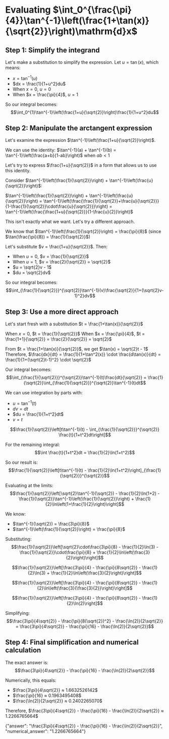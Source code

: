 # Evaluating $\int_0^{\frac{\pi}{4}}\tan^{-1}\left(\frac{1+\tan(x)}{\sqrt{2}}\right)\mathrm{d}x$

## Step 1: Simplify the integrand

Let's make a substitution to simplify the expression. Let $u = \tan(x)$, which means:
- $x = \tan^{-1}(u)$
- $dx = \frac{1}{1+u^2}du$
- When $x = 0$, $u = 0$
- When $x = \frac{\pi}{4}$, $u = 1$

So our integral becomes:
$$\int_0^{1}\tan^{-1}\left(\frac{1+u}{\sqrt{2}}\right)\frac{1}{1+u^2}du$$

## Step 2: Manipulate the arctangent expression

Let's examine the expression $\tan^{-1}\left(\frac{1+u}{\sqrt{2}}\right)$.

We can use the identity: $\tan^{-1}(a) + \tan^{-1}(b) = \tan^{-1}\left(\frac{a+b}{1-ab}\right)$ when $ab < 1$

Let's try to express $\frac{1+u}{\sqrt{2}}$ in a form that allows us to use this identity.

Consider $\tan^{-1}\left(\frac{1}{\sqrt{2}}\right) + \tan^{-1}\left(\frac{u}{\sqrt{2}}\right)$:

$\tan^{-1}\left(\frac{1}{\sqrt{2}}\right) + \tan^{-1}\left(\frac{u}{\sqrt{2}}\right) = \tan^{-1}\left(\frac{\frac{1}{\sqrt{2}}+\frac{u}{\sqrt{2}}}{1-\frac{1}{\sqrt{2}}\cdot\frac{u}{\sqrt{2}}}\right) = \tan^{-1}\left(\frac{\frac{1+u}{\sqrt{2}}}{1-\frac{u}{2}}\right)$

This isn't exactly what we want. Let's try a different approach.

We know that $\tan^{-1}\left(\frac{1}{\sqrt{2}}\right) = \frac{\pi}{8}$ (since $\tan(\frac{\pi}{8}) = \frac{1}{\sqrt{2}}$)

Let's substitute $v = \frac{1+u}{\sqrt{2}}$. Then:
- When $u = 0$, $v = \frac{1}{\sqrt{2}}$
- When $u = 1$, $v = \frac{2}{\sqrt{2}} = \sqrt{2}$
- $u = \sqrt{2}v - 1$
- $du = \sqrt{2}dv$

So our integral becomes:
$$\int_{\frac{1}{\sqrt{2}}}^{\sqrt{2}}\tan^{-1}(v)\frac{\sqrt{2}}{1+(\sqrt{2}v-1)^2}dv$$

## Step 3: Use a more direct approach

Let's start fresh with a substitution $t = \frac{1+\tan(x)}{\sqrt{2}}$

When $x = 0$, $t = \frac{1}{\sqrt{2}}$
When $x = \frac{\pi}{4}$, $t = \frac{1+1}{\sqrt{2}} = \frac{2}{\sqrt{2}} = \sqrt{2}$

From $t = \frac{1+\tan(x)}{\sqrt{2}}$, we get $\tan(x) = \sqrt{2}t - 1$
Therefore, $\frac{dx}{dt} = \frac{1}{1+\tan^2(x)} \cdot \frac{d\tan(x)}{dt} = \frac{1}{1+(\sqrt{2}t-1)^2} \cdot \sqrt{2}$

Our integral becomes:
$$\int_{\frac{1}{\sqrt{2}}}^{\sqrt{2}}\tan^{-1}(t)\frac{dt}{\sqrt{2}} = \frac{1}{\sqrt{2}}\int_{\frac{1}{\sqrt{2}}}^{\sqrt{2}}\tan^{-1}(t)dt$$

We can use integration by parts with:
- $u = \tan^{-1}(t)$
- $dv = dt$
- $du = \frac{1}{1+t^2}dt$
- $v = t$

$$\frac{1}{\sqrt{2}}\left[t\tan^{-1}(t) - \int_{\frac{1}{\sqrt{2}}}^{\sqrt{2}} \frac{t}{1+t^2}dt\right]$$

For the remaining integral:
$$\int \frac{t}{1+t^2}dt = \frac{1}{2}\ln(1+t^2)$$

So our result is:
$$\frac{1}{\sqrt{2}}\left[t\tan^{-1}(t) - \frac{1}{2}\ln(1+t^2)\right]_{\frac{1}{\sqrt{2}}}^{\sqrt{2}}$$

Evaluating at the limits:
$$\frac{1}{\sqrt{2}}\left[\sqrt{2}\tan^{-1}(\sqrt{2}) - \frac{1}{2}\ln(1+2) - \frac{1}{\sqrt{2}}\tan^{-1}\left(\frac{1}{\sqrt{2}}\right) + \frac{1}{2}\ln\left(1+\frac{1}{2}\right)\right]$$

We know:
- $\tan^{-1}(\sqrt{2}) = \frac{3\pi}{8}$
- $\tan^{-1}\left(\frac{1}{\sqrt{2}}\right) = \frac{\pi}{8}$

Substituting:
$$\frac{1}{\sqrt{2}}\left[\sqrt{2}\cdot\frac{3\pi}{8} - \frac{1}{2}\ln(3) - \frac{1}{\sqrt{2}}\cdot\frac{\pi}{8} + \frac{1}{2}\ln\left(\frac{3}{2}\right)\right]$$

$$\frac{1}{\sqrt{2}}\left[\frac{3\pi}{4} - \frac{\pi}{8\sqrt{2}} - \frac{1}{2}\ln(3) + \frac{1}{2}\ln\left(\frac{3}{2}\right)\right]$$

$$\frac{1}{\sqrt{2}}\left[\frac{3\pi}{4} - \frac{\pi}{8\sqrt{2}} - \frac{1}{2}\ln\left(\frac{3}{\frac{3}{2}}\right)\right]$$

$$\frac{1}{\sqrt{2}}\left[\frac{3\pi}{4} - \frac{\pi}{8\sqrt{2}} - \frac{1}{2}\ln(2)\right]$$

Simplifying:
$$\frac{3\pi}{4\sqrt{2}} - \frac{\pi}{8(\sqrt{2})^2} - \frac{\ln(2)}{2\sqrt{2}} = \frac{3\pi}{4\sqrt{2}} - \frac{\pi}{16} - \frac{\ln(2)}{2\sqrt{2}}$$

## Step 4: Final simplification and numerical calculation

The exact answer is:
$$\frac{3\pi}{4\sqrt{2}} - \frac{\pi}{16} - \frac{\ln(2)}{2\sqrt{2}}$$

Numerically, this equals:
- $\frac{3\pi}{4\sqrt{2}} ≈ 1.6632526142$
- $\frac{\pi}{16} ≈ 0.1963495408$
- $\frac{\ln(2)}{2\sqrt{2}} ≈ 0.2402265070$

Therefore, $\frac{3\pi}{4\sqrt{2}} - \frac{\pi}{16} - \frac{\ln(2)}{2\sqrt{2}} ≈ 1.2266765664$

{"answer": "\\frac{3\\pi}{4\\sqrt{2}} - \\frac{\\pi}{16} - \\frac{\\ln(2)}{2\\sqrt{2}}", "numerical_answer": "1.2266765664"}